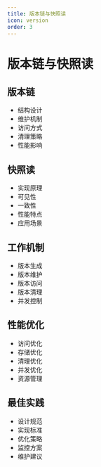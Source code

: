 ```yaml
---
title: 版本链与快照读
icon: version
order: 3
---
```


# 版本链与快照读

## 版本链
- 结构设计
- 维护机制
- 访问方式
- 清理策略
- 性能影响

## 快照读
- 实现原理
- 可见性
- 一致性
- 性能特点
- 应用场景

## 工作机制
- 版本生成
- 版本维护
- 版本访问
- 版本清理
- 并发控制

## 性能优化
- 访问优化
- 存储优化
- 清理优化
- 并发优化
- 资源管理

## 最佳实践
- 设计规范
- 实现标准
- 优化策略
- 监控方案
- 维护建议

